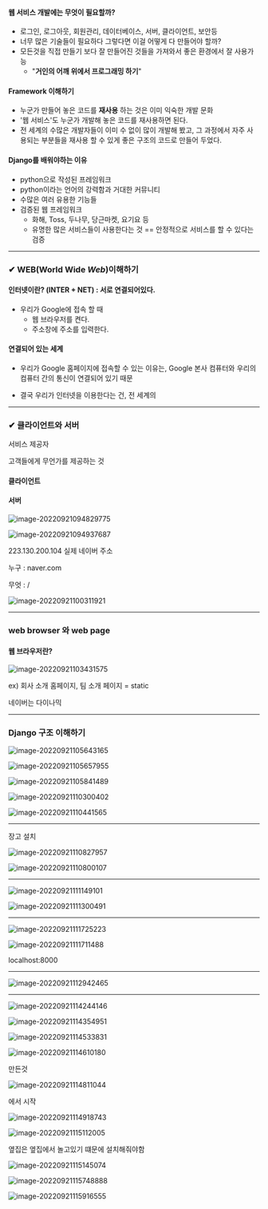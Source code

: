 #### 웹 서비스 개발에는 무엇이 필요할까? 

- 로그인, 로그아웃, 회원관리, 데이터베이스, 서버, 클라이언트, 보안등
- 너무 많은 기술들이 필요하다 그렇다면 이걸 어떻게 다 만들어야 할까?
- 모든것을 직접 만들기 보다 잘 만들어진 것들을 가져와서 좋은 환경에서 잘 사용가능
  - "**거인의 어깨 위에서 프로그래밍 하기**"



#### Framework 이해하기 

- 누군가 만들어 놓은 코드를 **재사용** 하는 것은 이미 익숙한 개발 문화
- '웹 서비스'도 누군가 개발해 놓은 코드를 재사용하면 된다. 
- 전 세계의 수많은 개발자들이 이미 수 없이 많이 개발해 봤고, 그 과정에서 자주 사용되는 부분들을 재사용 할 수 있게 좋은 구조의 코드로 만들어 두었다. 



#### Django를 배워야하는 이유 

- python으로 작성된 프레임워크 
- python이라는 언어의 강력함과 거대한 커뮤니티
- 수많은 여러 유용한 기능들 
- 검증된 웹 프레임워크 
  - 화해, Toss, 두나무, 당근마켓, 요기요 등
  - 유명한 많은 서비스들이 사용한다는 것 == 안정적으로 서비스를 할 수 있다는 검증 



---



### ✔ WEB(World Wide *Web*)이해하기 

#### 인터넷이란? (INTER + NET) : 서로 연결되어있다. 

- 우리가 Google에 접속 할 때 
  - 웹 브라우저를 켠다. 
  - 주소창에 주소를 입력한다. 



#### 연결되어 있는 세계 

* 우리가 Google 홈페이지에 접속할 수 있는 이유는, Google 본사 컴퓨터와 우리의 컴퓨터 간의 통신이 연결되어 있기 때문 

- 결국 우리가 인터넷을 이용한다는 건, 전 세계의 



---



### ✔ 클라이언트와 서버 

서비스 제공자 

고객들에게 무언가를 제공하는 것 



#### 클라이언트



#### 서버 





![image-20220921094829775](assets/image-20220921094829775.png)



![image-20220921094937687](assets/image-20220921094937687.png)



223.130.200.104 실제 네이버 주소 



누구 : naver.com 

무엇 : /



![image-20220921100311921](assets/image-20220921100311921.png)



----



### web browser 와 web page

#### 웹 브라우저란? 





![image-20220921103431575](assets/image-20220921103431575.png)

ex) 회사 소개 홈페이지, 팀 소개 페이지 = static



네이버는 다이나믹



---



### Django 구조 이해하기 



![image-20220921105643165](assets/image-20220921105643165.png)

![image-20220921105657955](assets/image-20220921105657955.png)

![image-20220921105841489](assets/image-20220921105841489.png)

![image-20220921110300402](assets/image-20220921110300402.png)

![image-20220921110441565](assets/image-20220921110441565.png)



---



장고 설치 

![image-20220921110827957](assets/image-20220921110827957.png)

![image-20220921110800107](assets/image-20220921110800107.png)



---



![image-20220921111149101](assets/image-20220921111149101.png)

![image-20220921111300491](assets/image-20220921111300491.png)





---



![image-20220921111725223](assets/image-20220921111725223.png)

![image-20220921111711488](assets/image-20220921111711488.png)

localhost:8000



----



![image-20220921112942465](assets/image-20220921112942465.png)



---



![image-20220921114244146](assets/image-20220921114244146.png)

![image-20220921114354951](assets/image-20220921114354951.png)



![image-20220921114533831](assets/image-20220921114533831.png)

![image-20220921114610180](assets/image-20220921114610180.png)

만든것



![image-20220921114811044](assets/image-20220921114811044.png)

에서 시작 



![image-20220921114918743](assets/image-20220921114918743.png)



![image-20220921115112005](assets/image-20220921115112005.png)



옆집은 옆집에서 놀고있기 떄문에 설치해줘야함



![image-20220921115145074](assets/image-20220921115145074.png)





![image-20220921115748888](assets/image-20220921115748888.png)



![image-20220921115916555](assets/image-20220921115916555.png)

